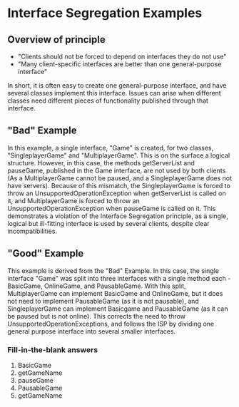 # Interface Segregation Examples

## Overview of principle

* "Clients should not be forced to depend on interfaces they do not use"
* "Many client-specific interfaces are better than one general-purpose interface"

In short, it is often easy to create one general-purpose interface, and have several classes implement this interface. Issues can arise when different classes need different pieces of functionality published through that interface.

## "Bad" Example
In this example, a single interface, "Game" is created, for two classes, "SingleplayerGame" and "MultiplayerGame". This is on the surface a logical structure. However, in this case, the methods getServerList and pauseGame, published in the Game interface, are not used by both clients (As a MultiplayerGame cannot be paused, and a SingleplayerGame does not have servers). Because of this mismatch, the SingleplayerGame is forced to throw an UnsupportedOperationException when getServerList is called on it, and MultiplayerGame is forced to throw an UnsupportedOperationException when pauseGame is called on it. This demonstrates a violation of the Interface Segregation principle, as a single, logical but ill-fitting interface is used by several clients, despite clear incompatibilities.

## "Good" Example
This example is derived from the "Bad" Example. In this case, the single interface "Game" was split into three interfaces with a single method each - BasicGame, OnlineGame, and PausableGame. With this split, MultiplayerGame can implement BasicGame and OnlineGame, but it does not need to implement PausableGame (as it is not pausable), and SingleplayerGame can implement Basicgame and PausableGame (as it can be paused but is not online). This corrects the need to throw UnsupportedOperationExceptions, and follows the ISP by dividing one general purpose interface into several smaller interfaces.

### Fill-in-the-blank answers
1. BasicGame
2. getGameName
3. pauseGame
4. PausableGame
5. getGameName